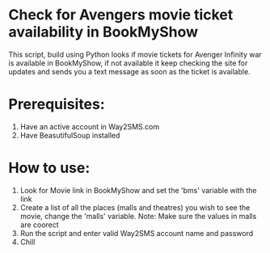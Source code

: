 # Check for Avengers movie ticket availability in BookMyShow
This script, build using Python looks if movie tickets for Avenger Infinity war is available in BookMyShow, if not available it keep checking the site for updates and sends you a text message as soon as the ticket is available. 

# Prerequisites:
1. Have an active account in Way2SMS.com
2. Have BeasutifulSoup installed

# How to use:
1. Look for Movie link in BookMyShow and set the 'bms' variable with the link
2. Create a list of all the places (malls and theatres) you wish to see the movie, change the 'malls' variable. Note: Make sure the values in malls are coorect
3. Run the script and enter valid Way2SMS account name and password
4. Chill
